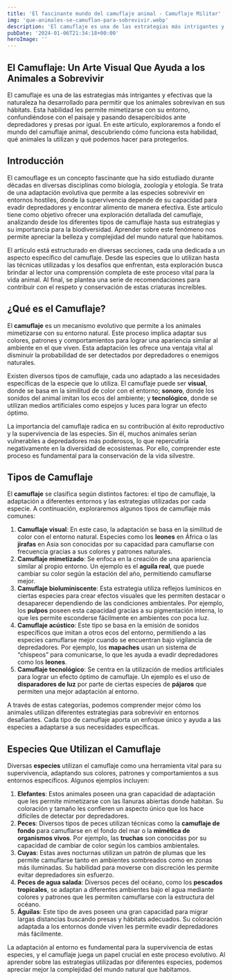 ```yaml
---
title: 'El fascinante mundo del camuflaje animal - Camuflaje Militar'
img: 'que-animales-se-camuflan-para-sobrevivir.webp'
description: 'El camuflaje es una de las estrategias más intrigantes y efectivas que la naturaleza ha desarrollado para permitir que los animales sobrevivan en sus'
pubDate: '2024-01-06T21:34:18+00:00'
heroImage: ''
---
```

    
  ## El Camuflaje: Un Arte Visual Que Ayuda a los Animales a Sobrevivir

El camuflaje es una de las estrategias más intrigantes y efectivas que la naturaleza ha desarrollado para permitir que los animales sobrevivan en sus hábitats. Esta habilidad les permite mimetizarse con su entorno, confundiéndose con el paisaje y pasando desapercibidos ante depredadores y presas por igual. En este artículo, exploraremos a fondo el mundo del camuflaje animal, descubriendo cómo funciona esta habilidad, qué animales la utilizan y qué podemos hacer para protegerlos.

## Introducción
El camouflage es un concepto fascinante que ha sido estudiado durante décadas en diversas disciplinas como biología, zoología y etología. Se trata de una adaptación evolutiva que permite a las especies sobrevivir en entornos hostiles, donde la supervivencia depende de su capacidad para evadir depredadores y encontrar alimento de manera efectiva. Este artículo tiene como objetivo ofrecer una exploración detallada del camuflaje, analizando desde los diferentes tipos de camuflaje hasta sus estrategias y su importancia para la biodiversidad. Aprender sobre este fenómeno nos permite apreciar la belleza y complejidad del mundo natural que habitamos.

El artículo está estructurado en diversas secciones, cada una dedicada a un aspecto específico del camuflaje. Desde las especies que lo utilizan hasta las técnicas utilizadas y los desafíos que enfrentan, esta exploración busca brindar al lector una comprensión completa de este proceso vital para la vida animal. Al final, se plantea una serie de recomendaciones para contribuir con el respeto y conservación de estas criaturas increíbles.

## ¿Qué es el Camuflaje?
El **camuflaje** es un mecanismo evolutivo que permite a los animales mimetizarse con su entorno natural. Este proceso implica adaptar sus colores, patrones y comportamientos para lograr una apariencia similar al ambiente en el que viven. Esta adaptación les ofrece una ventaja vital al disminuir la probabilidad de ser detectados por depredadores o enemigos naturales.

Existen diversos tipos de camuflaje, cada uno adaptado a las necesidades específicas de la especie que lo utiliza. El camuflaje puede ser **visual**, donde se basa en la similitud de color con el entorno; **sonoro**, donde los sonidos del animal imitan los ecos del ambiente; y **tecnológico**, donde se utilizan medios artificiales como espejos y luces para lograr un efecto óptimo.

La importancia del camuflaje radica en su contribución al éxito reproductivo y la supervivencia de las especies. Sin él, muchos animales serían vulnerables a depredadores más poderosos, lo que repercutiría negativamente en la diversidad de ecosistemas. Por ello, comprender este proceso es fundamental para la conservación de la vida silvestre.

## Tipos de Camuflaje
El **camuflaje** se clasifica según distintos factores: el tipo de camuflaje, la adaptación a diferentes entornos y las estrategias utilizadas por cada especie. A continuación, exploraremos algunos tipos de camuflaje más comunes:

1. **Camuflaje visual**: En este caso, la adaptación se basa en la similitud de color con el entorno natural. Especies como los **leones** en África o las **jirafas** en Asia son conocidas por su capacidad para camuflarse con frecuencia gracias a sus colores y patrones naturales.
2. **Camuflaje mimetizado**: Se enfoca en la creación de una apariencia similar al propio entorno. Un ejemplo es el **aguila real**, que puede cambiar su color según la estación del año, permitiendo camuflarse mejor.
3. **Camuflaje bioluminiscente**: Esta estrategia utiliza reflejos lumínicos en ciertas especies para crear efectos visuales que les permiten destacar o desaparecer dependiendo de las condiciones ambientales. Por ejemplo, los **pulpos** poseen esta capacidad gracias a su pigmentación interna, lo que les permite esconderse fácilmente en ambientes con poca luz.
4. **Camuflaje acústico**: Este tipo se basa en la emisión de sonidos específicos que imitan a otros ecos del entorno, permitiendo a las especies camuflarse mejor cuando se encuentran bajo vigilancia de depredadores. Por ejemplo, los **mapaches** usan un sistema de “chispeos” para comunicarse, lo que les ayuda a evadir depredadores como los **leones**.
5. **Camuflaje tecnológico**: Se centra en la utilización de medios artificiales para lograr un efecto óptimo de camuflaje. Un ejemplo es el uso de **disparadores de luz** por parte de ciertas especies de **pájaros** que permiten una mejor adaptación al entorno.

A través de estas categorías, podemos comprender mejor cómo los animales utilizan diferentes estrategias para sobrevivir en entornos desafiantes. Cada tipo de camuflaje aporta un enfoque único y ayuda a las especies a adaptarse a sus necesidades específicas.


## Especies Que Utilizan el Camuflaje
Diversas **especies** utilizan el camuflaje como una herramienta vital para su supervivencia, adaptando sus colores, patrones y comportamientos a sus entornos específicos. Algunos ejemplos incluyen:

1. **Elefantes**: Estos animales poseen una gran capacidad de adaptación que les permite mimetizarse con las llanuras abiertas donde habitan. Su coloración y tamaño les confieren un aspecto único que los hace difíciles de detectar por depredadores.
2. **Peces**: Diversos tipos de peces utilizan técnicas como la **camuflaje de fondo** para camuflarse en el fondo del mar o la **mimética de organismos vivos**. Por ejemplo, las **truchas** son conocidas por su capacidad de cambiar de color según los cambios ambientales.
3. **Cuyas**: Estas aves nocturnas utilizan un patrón de plumas que les permite camuflarse tanto en ambientes sombreados como en zonas más iluminadas. Su habilidad para moverse con discreción les permite evitar depredadores sin esfuerzo.
4. **Peces de agua salada**: Diversos peces del océano, como los **pescados tropicales**, se adaptan a diferentes ambientes bajo el agua mediante colores y patrones que les permiten camuflarse con la estructura del océano.
5. **Águilas**: Este tipo de aves poseen una gran capacidad para migrar largas distancias buscando presas y hábitats adecuados. Su coloración adaptada a los entornos donde viven les permite evadir depredadores más fácilmente.

La adaptación al entorno es fundamental para la supervivencia de estas especies, y el camuflaje juega un papel crucial en este proceso evolutivo. Al aprender sobre las estrategias utilizadas por diferentes especies, podemos apreciar mejor la complejidad del mundo natural que habitamos.
  